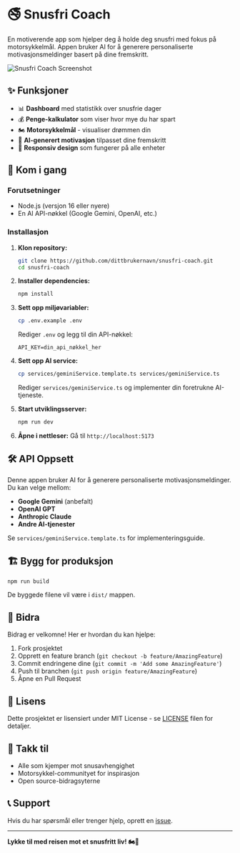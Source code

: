 # 🚭 Snusfri Coach

En motiverende app som hjelper deg å holde deg snusfri med fokus på motorsykkelmål. Appen bruker AI for å generere personaliserte motivasjonsmeldinger basert på dine fremskritt.

![Snusfri Coach Screenshot](assets/icon.svg)

## ✨ Funksjoner

- 📊 **Dashboard** med statistikk over snusfrie dager
- 💰 **Penge-kalkulator** som viser hvor mye du har spart
- 🏍️ **Motorsykkelmål** - visualiser drømmen din
- 🤖 **AI-generert motivasjon** tilpasset dine fremskritt
- 📱 **Responsiv design** som fungerer på alle enheter

## 🚀 Kom i gang

### Forutsetninger
- Node.js (versjon 16 eller nyere)
- En AI API-nøkkel (Google Gemini, OpenAI, etc.)

### Installasjon

1. **Klon repository:**
   ```bash
   git clone https://github.com/dittbrukernavn/snusfri-coach.git
   cd snusfri-coach
   ```

2. **Installer dependencies:**
   ```bash
   npm install
   ```

3. **Sett opp miljøvariabler:**
   ```bash
   cp .env.example .env
   ```
   Rediger `.env` og legg til din API-nøkkel:
   ```
   API_KEY=din_api_nøkkel_her
   ```

4. **Sett opp AI service:**
   ```bash
   cp services/geminiService.template.ts services/geminiService.ts
   ```
   Rediger `services/geminiService.ts` og implementer din foretrukne AI-tjeneste.

5. **Start utviklingsserver:**
   ```bash
   npm run dev
   ```

6. **Åpne i nettleser:**
   Gå til `http://localhost:5173`

## 🛠️ API Oppsett

Denne appen bruker AI for å generere personaliserte motivasjonsmeldinger. Du kan velge mellom:

- **Google Gemini** (anbefalt)
- **OpenAI GPT**
- **Anthropic Claude**
- **Andre AI-tjenester**

Se `services/geminiService.template.ts` for implementeringsguide.

## 🏗️ Bygg for produksjon

```bash
npm run build
```

De byggede filene vil være i `dist/` mappen.

## 🤝 Bidra

Bidrag er velkomne! Her er hvordan du kan hjelpe:

1. Fork prosjektet
2. Opprett en feature branch (`git checkout -b feature/AmazingFeature`)
3. Commit endringene dine (`git commit -m 'Add some AmazingFeature'`)
4. Push til branchen (`git push origin feature/AmazingFeature`)
5. Åpne en Pull Request

## 📝 Lisens

Dette prosjektet er lisensiert under MIT License - se [LICENSE](LICENSE) filen for detaljer.

## 🙏 Takk til

- Alle som kjemper mot snusavhengighet
- Motorsykkel-communityet for inspirasjon
- Open source-bidragsyterne

## 📞 Support

Hvis du har spørsmål eller trenger hjelp, oprett en [issue](https://github.com/dittbrukernavn/snusfri-coach/issues).

---

**Lykke til med reisen mot et snusfritt liv! 🏍️💪**
